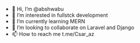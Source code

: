 - 👋 Hi, I’m @abshwabu
- 👀 I’m interested in fullstck development
- 🌱 I’m currently learning MERN
- 💞️ I’m looking to collaborate on Laravel and Django
- 📫 How to reach me t.me/Csar_az

<!---
abshwabu/abshwabu is a ✨ special ✨ repository because its `README.md` (this file) appears on your GitHub profile.
You can click the Preview link to take a look at your changes.
--->
